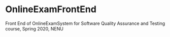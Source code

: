 # OnlineExamFrontEnd
Front End of OnlineExamSystem for Software Quality Assurance and Testing course, Spring 2020, NENU 
